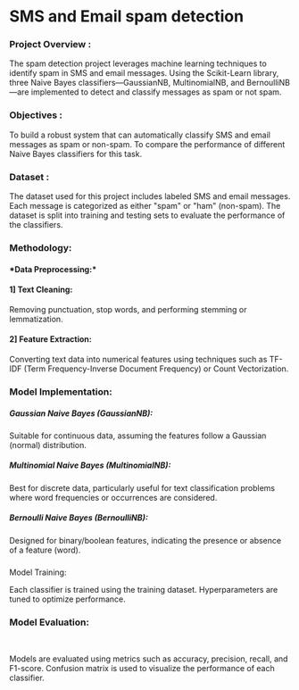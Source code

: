 # SMS and Email spam detection

<h3>Project Overview : </h3>
The spam detection project leverages machine learning techniques to identify spam in SMS and email messages. Using the Scikit-Learn library, three Naive Bayes classifiers—GaussianNB, MultinomialNB, and BernoulliNB—are implemented to detect and classify messages as spam or not spam.

<h3>Objectives :</h3>
To build a robust system that can automatically classify SMS and email messages as spam or non-spam.
To compare the performance of different Naive Bayes classifiers for this task.

<h3>Dataset :</h3>
The dataset used for this project includes labeled SMS and email messages. Each message is categorized as either "spam" or "ham" (non-spam). The dataset is split into training and testing sets to evaluate the performance of the classifiers.

<h3>Methodology:</h3>
<h4>*Data Preprocessing:* </h4>

<h4>1] Text Cleaning:</h4> Removing punctuation, stop words, and performing stemming or lemmatization.
<h4>2] Feature Extraction:</h4> Converting text data into numerical features using techniques such as TF-IDF (Term Frequency-Inverse Document Frequency) or Count Vectorization.

<h3>Model Implementation: </h3>

<h5>Gaussian Naive Bayes (GaussianNB):</h5> Suitable for continuous data, assuming the features follow a Gaussian (normal) distribution.
<h5>Multinomial Naive Bayes (MultinomialNB):</h5> Best for discrete data, particularly useful for text classification problems where word frequencies or occurrences are considered.
<h5>Bernoulli Naive Bayes (BernoulliNB): </h5>Designed for binary/boolean features, indicating the presence or absence of a feature (word).
<h3></h3>Model Training:<h/3><br>

Each classifier is trained using the training dataset.
Hyperparameters are tuned to optimize performance.
<h3>Model Evaluation:</h3><br>

Models are evaluated using metrics such as accuracy, precision, recall, and F1-score.
Confusion matrix is used to visualize the performance of each classifier.
